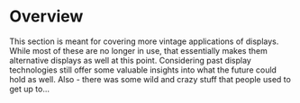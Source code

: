 # Overview

This section is meant for covering more vintage applications of displays. While most of these are no longer in use, that essentially makes them alternative displays as well at this point. Considering past display technologies still offer some valuable insights into what the future could hold as well. Also - there was some wild and crazy stuff that people used to get up to...
